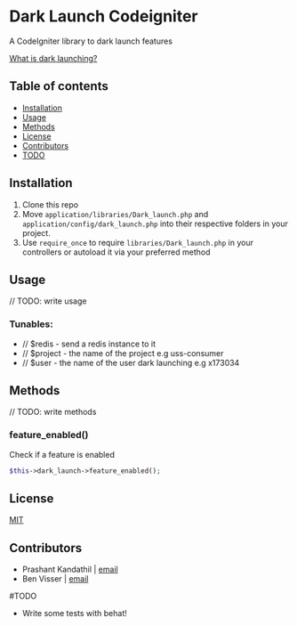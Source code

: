 # Dark Launch Codeigniter

A CodeIgniter library to dark launch features

[What is dark launching?](http://changelog.ca/log/2012/07/19/dark_launching_software_features)

## Table of contents

- [Installation](#installation)
- [Usage](#usage)
- [Methods](#methods)
- [License](#license)
- [Contributors](#contributors)
- [TODO](#TODO)


## Installation

1. Clone this repo 
2. Move `application/libraries/Dark_launch.php` and `application/config/dark_launch.php` into their respective folders in your project.
3. Use `require_once` to require `libraries/Dark_launch.php` in your controllers or autoload it via your preferred method

## Usage

// TODO: write usage

### Tunables:
- // $redis - send a redis instance to it 
- // $project - the name of the project e.g uss-consumer
- // $user - the name of the user dark launching e.g x173034


## Methods

// TODO: write methods

### feature_enabled()
Check if a feature is enabled
```php
$this->dark_launch->feature_enabled();
```

## License
[MIT](https://tldrlegal.com/license/mit-license)

## Contributors
* Prashant Kandathil | [email](mailto:prashant@techsamurais.com)
* Ben Visser | [email](mailto:benjamin.visser@telus.com)

#TODO

- Write some tests with behat!